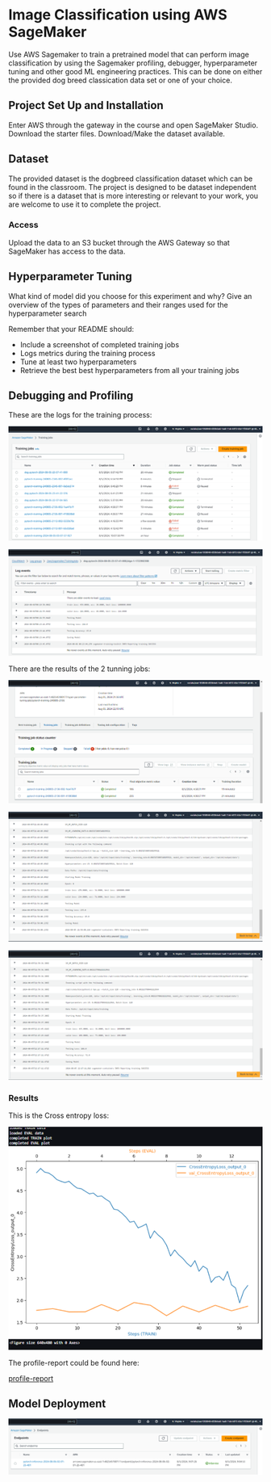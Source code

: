 # Image Classification using AWS SageMaker

Use AWS Sagemaker to train a pretrained model that can perform image classification by using the Sagemaker profiling, debugger, hyperparameter tuning and other good ML engineering practices. This can be done on either the provided dog breed classication data set or one of your choice.

## Project Set Up and Installation
Enter AWS through the gateway in the course and open SageMaker Studio. 
Download the starter files.
Download/Make the dataset available. 

## Dataset
The provided dataset is the dogbreed classification dataset which can be found in the classroom.
The project is designed to be dataset independent so if there is a dataset that is more interesting or relevant to your work, you are welcome to use it to complete the project.

### Access
Upload the data to an S3 bucket through the AWS Gateway so that SageMaker has access to the data. 

## Hyperparameter Tuning
What kind of model did you choose for this experiment and why? Give an overview of the types of parameters and their ranges used for the hyperparameter search

Remember that your README should:
- Include a screenshot of completed training jobs
- Logs metrics during the training process
- Tune at least two hyperparameters
- Retrieve the best best hyperparameters from all your training jobs

## Debugging and Profiling

These are the logs for the training process:

![TrainingJobs](./ScreenShots/TranningLogs/TrainingJobCompleted.png)

![TrainingMetrics](./ScreenShots/TranningLogs/dog-pytorch-2024-08-05-23-57-41-000.png)

There are the results of the 2 tunning jobs:

![TunningJobs](./ScreenShots/TunnerLogs/HyperparametersTuningJobs.png)

![TunningMetric1](./ScreenShots/TunnerLogs/pytorch-training-240805-2136-001-410838b8.png)

![TunningMetric2](./ScreenShots/TunnerLogs/pytorch-training-240805-2136-002-1ea47b7f.png)

### Results

This is the Cross entropy loss:

![CrossEntropyLoss](./ScreenShots/CrossEntropyLoss.png)

The profile-report could be found here: 

[profile-report](https://github.com/seobando/UDACITY_AWSML/blob/main/3%20CD0387-deep-learning-topics-within-computer-vision-nlp-project-starter-main/profile-report.pdf)

## Model Deployment

![EndPoint](./ScreenShots/EndPoint.png)
